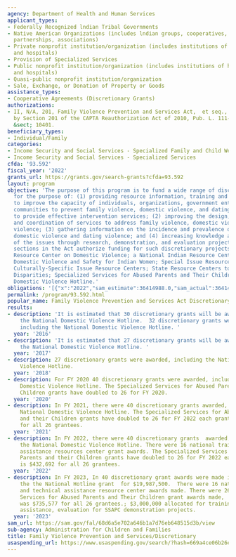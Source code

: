 ```yaml
---
agency: Department of Health and Human Services
applicant_types:
- Federally Recognized lndian Tribal Governments
- Native American Organizations (includes lndian groups, cooperatives, corporations,
  partnerships, associations)
- Private nonprofit institution/organization (includes institutions of higher education
  and hospitals)
- Provision of Specialized Services
- Public nonprofit institution/organization (includes institutions of higher education
  and hospitals)
- Quasi-public nonprofit institution/organization
- Sale, Exchange, or Donation of Property or Goods
assistance_types:
- Cooperative Agreements (Discretionary Grants)
authorizations:
- II, N/A, 201, Family Violence Prevention and Services Act,  et seq., as amended
  by Section 201 of the CAPTA Reauthorization Act of 2010, Pub. L. 111-320.. 42 U.S.C.
  &sect; 10401.
beneficiary_types:
- Individual/Family
categories:
- Income Security and Social Services - Specialized Family and Child Welfare Services
- Income Security and Social Services - Specialized Services
cfda: '93.592'
fiscal_year: '2022'
grants_url: https://grants.gov/search-grants?cfda=93.592
layout: program
objective: 'The purpose of this program is to fund a wide range of discretionary activities
  for the purpose of: (1) providing resource information, training and technical assistance
  to improve the capacity of individuals, organizations, government entities, and
  communities to prevent family violence, domestic violence, and dating violence and
  to provide effective intervention services; (2) improving the design, delivery,
  and coordination of services to address family violence, domestic violence and dating
  violence; (3) gathering information on the incidence and prevalence of family violence,
  domestic violence and dating violence; and (4) increasing knowledge and understanding
  of the issues through research, demonstration, and evaluation projects. Specific
  sections in the Act authorize funding for such discretionary projects as a National
  Resource Center on Domestic Violence; a National Indian Resource Center Addressing
  Domestic Violence and Safety for Indian Women; Special Issue Resource Centers including
  Culturally-Specific Issue Resource Centers; State Resource Centers to Reduce Tribal
  Disparities; Specialized Services for Abused Parents and Their Children; and a National
  Domestic Violence Hotline.'
obligations: '[{"x":"2022","sam_estimate":36414988.0,"sam_actual":36414988.0,"usa_spending_actual":31654968.09},{"x":"2023","sam_estimate":58812500.0,"sam_actual":0.0,"usa_spending_actual":7901263.390000001},{"x":"2024","sam_estimate":58812500.0,"sam_actual":0.0,"usa_spending_actual":4300000.0}]'
permalink: /program/93.592.html
popular_name: Family Violence Prevention and Services Act Discretionary Grants
results:
- description: 'It is estimated that 30 discretionary grants will be awarded, including
    the National Domestic Violence Hotline.  32 discretionary grants were awarded,
    including the National Domestic Violence Hotline. '
  year: '2016'
- description: 'It is estimated that 27 discretionary grants will be awarded, including
    the National Domestic Violence Hotline. '
  year: '2017'
- description: 27 discretionary grants were awarded, including the National Domestic
    Violence Hotline.
  year: '2018'
- description: For FY 2020 40 discretionary grants were awarded, including the National
    Domestic Violence Hotline. The Specialized Services for Abused Parents and their
    Children grants have doubled to 26 for FY 2020.
  year: '2020'
- description: In FY 2021, there were 40 discretionary grants awarded, including the
    National Domestic Violence Hotline. The Specialized Services for Abused Parents
    and their Children grants have doubled to 26 for FY 2022 each grant award is $399,083
    for all 26 grantees.
  year: '2021'
- description: In FY 2022, there were 40 discretionary grants  awarded, including
    the National Domestic Violence Hotline. There were 16 national training and technical
    assistance resources center grant awards. The Specialized Services for Abused
    Parents and their Children grants have doubled to 26 for FY 2022 each grant award
    is $432,692 for all 26 grantees.
  year: '2022'
- description: In FY 2023, In 40 discretionary grant awards were made including for
    the the National Hotline grant  for $19,987,500.  There were 16 national training
    and technical assistance resource center awards made. There were 26 Specialized
    Services for Abused Parents and Their Children grant awards made,  each award
    was $735,577 for all 26 grantees.; $3,000,000 allocated for training and technical
    assistance, evaluation for SSAPC demonstration projects.
  year: '2023'
sam_url: https://sam.gov/fal/68d6a5e702a646b1a7d76eb648515d3b/view
sub-agency: Administration for Children and Families
title: Family Violence Prevention and Services/Discretionary
usaspending_url: https://www.usaspending.gov/search/?hash=669a4ce06b26eb56e1bfd5d8e1d25a1a
---
```

